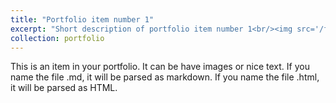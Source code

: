```yaml
---
title: "Portfolio item number 1"
excerpt: "Short description of portfolio item number 1<br/><img src='/files/Ketaki_Joshi_Yale_CV.pdf'>"
collection: portfolio
---
```


This is an item in your portfolio. It can be have images or nice text. If you name the file .md, it will be parsed as markdown. If you name the file .html, it will be parsed as HTML. 
